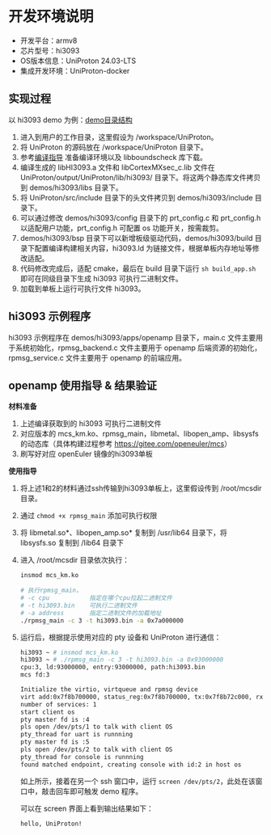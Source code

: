 # 开发环境说明
- 开发平台：armv8
- 芯片型号：hi3093
- OS版本信息：UniProton 24.03-LTS
- 集成开发环境：UniProton-docker

## 实现过程

以 hi3093 demo 为例：[demo目录结构](../demos/hi3093/readme.txt)

1. 进入到用户的工作目录，这里假设为 /workspace/UniProton。
2. 将 UniProton 的源码放在 /workspace/UniProton 目录下。
3. 参考[编译指导](./UniProton_build.md) 准备编译环境以及 libboundscheck 库下载。
4. 编译生成的 libHI3093.a 文件和 libCortexMXsec_c.lib 文件在 UniProton/output/UniProton/lib/hi3093/ 目录下。将这两个静态库文件拷贝到 demos/hi3093/libs 目录下。
5. 将 UniProton/src/include 目录下的头文件拷贝到 demos/hi3093/include 目录下。
6. 可以通过修改 demos/hi3093/config 目录下的 prt_config.c 和 prt_config.h 以适配用户功能，prt_config.h 可配置 os 功能开关，按需裁剪。
7. demos/hi3093/bsp 目录下可以新增板级驱动代码，demos/hi3093/build 目录下配置编译构建相关内容，hi3093.ld 为链接文件，根据单板内存地址等修改适配。
8. 代码修改完成后，适配 cmake，最后在 build 目录下运行 `sh build_app.sh` 即可在同级目录下生成 hi3093 可执行二进制文件。
9. 加载到单板上运行可执行文件 hi3093。

## hi3093 示例程序
hi3093 示例程序在 demos/hi3093/apps/openamp 目录下，main.c 文件主要用于系统初始化，rpmsg_backend.c 文件主要用于 openamp 后端资源的初始化，rpmsg_service.c 文件主要用于 openamp 的前端应用。

## openamp 使用指导 & 结果验证

**材料准备**

1. 上述编译获取到的 hi3093 可执行二进制文件
2. 对应版本的 mcs_km.ko、rpmsg_main，libmetal、libopen_amp、libsysfs 的动态库（具体构建过程参考 <https://gitee.com/openeuler/mcs>）
3. 刷写好对应 openEuler 镜像的hi3093单板

**使用指导**

1. 将上述1和2的材料通过ssh传输到hi3093单板上，这里假设传到 /root/mcsdir 目录。

2. 通过 `chmod +x rpmsg_main` 添加可执行权限

3. 将 libmetal.so\*、libopen_amp.so\* 复制到 /usr/lib64 目录下，将 libsysfs.so 复制到 /lib64 目录下

4. 进入 /root/mcsdir 目录依次执行：

   ```bash
   insmod mcs_km.ko
       
   # 执行rpmsg_main，
   # -c cpu           指定在哪个cpu拉起二进制文件
   # -t hi3093.bin    可执行二进制文件
   # -a address       指定二进制文件的加载地址
   ./rpmsg_main -c 3 -t hi3093.bin -a 0x7a000000
   ```

5. 运行后，根据提示使用对应的 pty 设备和 UniProton 进行通信：

   ```bash
   hi3093 ~ # insmod mcs_km.ko
   hi3093 ~ # ./rpmsg_main -c 3 -t hi3093.bin -a 0x93000000
   cpu:3, ld:93000000, entry:93000000, path:hi3093.bin
   mcs fd:3
   
   Initialize the virtio, virtqueue and rpmsg device
   virt add:0x7f8b700000, status_reg:0x7f8b700000, tx:0x7f8b72c000, rx:0x7f8b728000, mempool:0x7f8b704000
   number of services: 1
   start client os
   pty master fd is :4
   pls open /dev/pts/1 to talk with client OS
   pty_thread for uart is runnning
   pty master fd is :5
   pls open /dev/pts/2 to talk with client OS
   pty_thread for console is runnning
   found matched endpoint, creating console with id:2 in host os
   ```

   如上所示，接着在另一个 ssh 窗口中，运行 `screen /dev/pts/2`，此处在该窗口中，敲击回车即可触发 demo 程序。

   可以在 screen 界面上看到输出结果如下：

   ```bash
   hello, UniProton!
   ```

   
